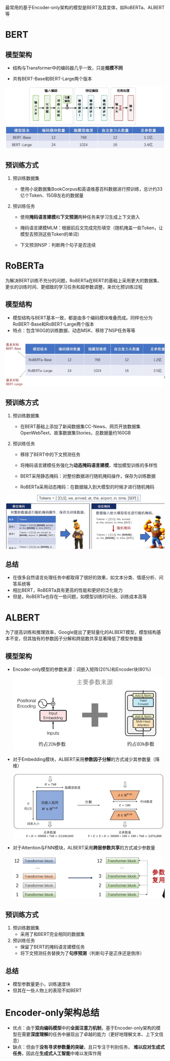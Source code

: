 最常用的基于Encoder-only架构的模型是BERT及其变体，如RoBERTa、ALBERT等

# BERT

## 模型架构

- 结构与Transformer中的编码器几乎一致，只是**规模不同**

- 共有BERT-Base和BERT-Large两个版本

![image-20250429163201284](./images/2-2-1-BERT.png)

## 预训练方式

1. 预训练数据集
   - 使用小说数据集BookCorpus和英语维基百科数据进行预训练，总计约33亿个Token、15GB左右的数据量

2. 预训练任务

   - 使用**掩码语言建模**和**下文预测**两种任务来学习生成上下文嵌入
   - 掩码语言建模MLM：根据前后文完成完形填空（随机掩盖一些Token，让模型去预测这些Token的单词）

   - 下文预测NSP：判断两个句子是否连续

# RoBERTa

为解决BERT训练不充分的问题，RoBERTa在BERT的基础上采用更大的数据集、更长的训练时间、更细致的学习任务和超参数调整，来优化预训练过程

## 模型结构

- 模型结构与BERT基本一致，都是由多个编码模块堆叠而成。同样也分为RoBERT-Base和RoBERT-Large两个版本
- 特点：包含160G的训练数据、动态MSK、移除了NSP任务等等

![image-20250429164750904](./images/2-2-2-RoBERTa.png)

## 预训练方式

1. 预训练数据集
   - 在BERT基础上添加了新闻数据集CC-News、网页开放数据集OpenWebText、故事数据集Stories，总数据量约160GB

2. 预训练任务

   - 移除了BERT中的下文预测任务

   - 将掩码语言建模任务强化为**动态掩码语言建模**，增加模型训练的多样性

   - BERT采用静态掩码：对整份数据进行随机掩码操作，保存为训练数据

   - RoBERTa采用动态掩码：在数据输入到大模型的时候才进行随机掩码

![image-20250429164726729](./images/2-2-3-RoBERTa_Mask.png)

## 总结

- 在很多自然语言处理任务中都取得了很好的效果，如文本分类、情感分析、问答系统等
- 相比BERT，RoBERTa具有更高的性能和更好的泛化能力
- 但是，RoBERTa也存在一些问题，如模型训练时间长、训练成本高等

# ALBERT

为了提高训练和推理效率，Google提出了更轻量化的ALBERT模型，模型结构基本不变，但其独有的参数因子分解和跨层数共享显著降低了模型参数量

## 模型架构

- Encoder-only模型的参数来源：词嵌入矩阵(20%)和Encoder块(80%)

  <img src="./images/2-2-4-Encoder-only_parameter-origin.png" alt="image-20250429170059491" style="zoom: 67%;" />

- 对于Embedding模块，ALBERT采用**参数因子分解**的方式减少其参数量（降维）

  <img src="./images/2-2-5-ALBERT-Embedding.png" alt="image-20250429170136214" style="zoom: 60%;" />

- 对于Attention与FNN模块，ALBERT采用**跨层参数共享**的方式减少参数量

  ![image-20250429170209975](./images/2-2-6-ALBERT-Attention.png)

## 预训练方式

1. 预训练数据集
   - 采用了和BERT完全相同的数据集
2. 预训练任务
   - 保留了BERT的掩码语言建模任务
   - 将下文预测任务替换为了**句序预测**（判断句子是正序还是倒序）

## 总结

- 模型参数量更小，训练速度块
- 但其在一些人物上的表现不如BERT

# Encoder-only架构总结

- 优点：由于**双向编码模型**中的**全面注意力机制**，基于Encoder-only架构的模型在需要**深度理解**的任务中展现出了卓越的能力（更好地理解文本、上下文信息）
- 缺点：但由于**没有寻求参数量的突破**，且只专注于判别任务， **难以应对生成式任务**，因此在**生成式人工智能**中难以发挥作用